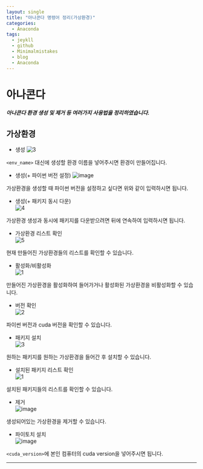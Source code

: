 ```yaml
---
layout: single
title: "아나콘다 명령어 정리(가상환경)"
categories:
  - Anaconda
tags:
  - jeykll
  - github
  - Minimalmistakes
  - blog
  - Anaconda
---
```


# 아나콘다
##### 아나콘다 환경 생성 및 제거 등 여러가지 사용법을 정리하였습니다.

## 가상환경
+ 생성
![3](https://user-images.githubusercontent.com/61397479/81694548-69428e80-949c-11ea-82b2-b9de4985668d.PNG)

`<env_name>` 대신에 생성할 환경 이름을 넣어주시면 환경이 만들어집니다.  

+ 생성(+ 파이썬 버전 설정)
![image](https://user-images.githubusercontent.com/61397479/81696288-aad43900-949e-11ea-8827-b9ad29c5fe0b.png)  

가상환경을 생성할 때 파이썬 버전을 설정하고 싶다면 위와 같이 입력하시면 됩니다.  

+ 생성(+ 패키지 동시 다운)  
![4](https://user-images.githubusercontent.com/61397479/81696459-dfe08b80-949e-11ea-9efe-eb6874c99538.PNG)  

가상환경 생성과 동시에 패키지를 다운받으려면 뒤에 연속하여 입력하시면 됩니다.  

+ 가상환경 리스트 확인  
![5](https://user-images.githubusercontent.com/61397479/81696529-fa1a6980-949e-11ea-84dd-add349a7675b.PNG)  

현재 만들어진 가상환경들의 리스트를 확인할 수 있습니다.  

+ 활성화/비활성화  
![1](https://user-images.githubusercontent.com/61397479/81696733-4a91c700-949f-11ea-8004-bb14b09eab57.png)  

만들어진 가상환경을 활성화하여 들어가거나 활성화된 가상환경을 비활성화할 수 있습니다.  

+ 버전 확인  
![2](https://user-images.githubusercontent.com/61397479/81697465-018e4280-94a0-11ea-8a1b-2aa0da06edb2.png)  

파이썬 버전과 cuda 버전을 확인할 수 있습니다.  

+ 패키지 설치  
![3](https://user-images.githubusercontent.com/61397479/81697639-24b8f200-94a0-11ea-8608-c76a0dda0eec.PNG)  

원하는 패키지를 원하는 가상환경을 들어간 후 설치할 수 있습니다.  

+ 설치된 패키지 리스트 확인  
![1](https://user-images.githubusercontent.com/61397479/81697769-3b5f4900-94a0-11ea-94bb-087d1682c708.PNG)  

설치된 패키지들의 리스트를 확인할 수 있습니다.

+ 제거  
![image](https://user-images.githubusercontent.com/61397479/81697878-4e721900-94a0-11ea-808b-31bf47fdb725.png)  

생성되어있는 가상환경을 제거할 수 있습니다.  

+ 파이토치 설치  
![image](https://user-images.githubusercontent.com/61397479/81698051-6d70ab00-94a0-11ea-912f-5550a30a735d.png)  

`<cuda_version>`에 본인 컴퓨터의 cuda version을 넣어주시면 됩니다.  

---
